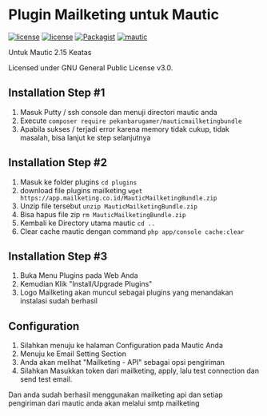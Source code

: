 # Plugin Mailketing untuk Mautic

[![license](https://img.shields.io/circleci/project/github/KonstantinCodes/mautic-recaptcha.svg)](https://circleci.com/gh/KonstantinCodes/mautic-recaptcha/tree/master) [![license](https://img.shields.io/packagist/v/koco/mautic-recaptcha-bundle.svg)](https://packagist.org/packages/koco/mautic-recaptcha-bundle)
[![Packagist](https://img.shields.io/packagist/l/koco/mautic-recaptcha-bundle.svg)](LICENSE) [![mautic](https://img.shields.io/badge/mautic-%3E%3D%202.15.2-blue.svg)](https://www.mautic.org/mixin/recaptcha/)

Untuk Mautic 2.15 Keatas

Licensed under GNU General Public License v3.0.

## Installation Step #1
1. Masuk Putty / ssh console dan menuji directori mautic anda
2. Execute `composer require pekanbarugamer/mauticmailketingbundle`
3. Apabila sukses / terjadi error karena memory tidak cukup, tidak masalah, bisa lanjut ke step selanjutnya

## Installation Step #2
1. Masuk ke folder plugins `cd plugins`
2. download file plugins mailketing `wget https://app.mailketing.co.id/MauticMailketingBundle.zip`
3. Unzip file tersebut `unzip MauticMailketingBundle.zip`
4. Bisa hapus file zip `rm MauticMailketingBundle.zip`
5. Kembali ke Directory utama mautic `cd ..`
4. Clear cache mautic dengan command `php app/console cache:clear`

## Installation Step #3
1. Buka Menu Plugins pada Web Anda
2. Kemudian Klik "Install/Upgrade Plugins"
3. Logo Mailketing akan muncul sebagai plugins yang menandakan instalasi sudah berhasil

## Configuration
1. Silahkan menuju ke halaman Configuration pada Mautic Anda
2. Menuju ke Email Setting Section
3. Anda akan melihat "Mailketing - API" sebagai opsi pengiriman
4. Silahkan Masukkan token dari mailketing, apply, lalu test connection dan send test email.

Dan anda sudah berhasil menggunakan mailketing api dan setiap pengiriman dari mautic anda akan melalui smtp mailketing
